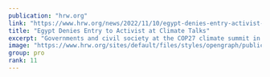 ```yaml
---
publication: "hrw.org"
link: "https://www.hrw.org/news/2022/11/10/egypt-denies-entry-activist-climate-talks"
title: "Egypt Denies Entry to Activist at Climate Talks"
excerpt: "Governments and civil society at the COP27 climate summit in Egypt are working around the clock to negotiate solutions to the climate crisis that threatens human rights around the world."
image: "https://www.hrw.org/sites/default/files/styles/opengraph/public/media_2022/11/202211afr_egypt_cop27_climate_protest.jpg?h=a130fd67&itok=PMtqChhx"
group: pro
rank: 11
---
```

